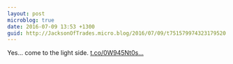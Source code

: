 ```yaml
---
layout: post
microblog: true
date: 2016-07-09 13:53 +1300
guid: http://JacksonOfTrades.micro.blog/2016/07/09/t751579974323179520.html
---
```

Yes... come to the light side. [t.co/0W945Nt0s...](https://t.co/0W945Nt0sK)
